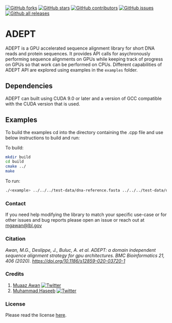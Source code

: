 [![GitHub forks](https://img.shields.io/github/forks/mgawan/adept_revamp.svg?style=social&label=Fork&maxAge=2592000)](https://GitHub.com/mgawan/adept_revamp/network/) [![GitHub stars](https://img.shields.io/github/stars/mgawan/adept_revamp.svg?style=social&label=Star&maxAge=2592000)](https://GitHub.com/mgawan/adept_revamp/stargazers/) [![GitHub contributors](https://img.shields.io/github/contributors/mgawan/adept_revamp.svg)](https://GitHub.com/mgawan/adept_revamp/graphs/contributors/) [![GitHub issues](https://img.shields.io/github/issues/mgawan/adept_revamp.svg)](https://GitHub.com/mgawan/adept_revamp/issues/) [![Github all releases](https://img.shields.io/github/downloads/mgawan/adept_revamp/total.svg)](https://GitHub.com/mgawan/adept_revamp/releases/)

# ADEPT
ADEPT is a GPU accelerated sequence alignment library for short DNA reads and protein sequences. It provides API calls for asychronously performing sequence alignments on GPUs while keeping track of progress on GPUs so that work can be performed on CPUs. Different capabilities of ADEPT API are explored using examples in the `examples` folder.

## Dependencies
ADEPT can built using CUDA 9.0 or later and a version of GCC compatible with the CUDA version that is used. 

## Examples
To build the examples cd into the directory containing the <example>.cpp file and use below instructions to build and run:

To build:
```bash
mkdir build
cd build
cmake ../
make
```
To run:
```bash
./<example> ../../../test-data/dna-reference.fasta ../../../test-data/dna-query.fasta ./results
```

### Contact
If you need help modifying the library to match your specific use-case or for other issues and bug reports please open an issue or reach out at mgawan@lbl.gov

### Citation
*Awan, M.G., Deslippe, J., Buluc, A. et al. ADEPT: a domain independent sequence alignment strategy for gpu architectures. BMC Bioinformatics 21, 406 (2020). https://doi.org/10.1186/s12859-020-03720-1*


### Credits
1. [Muaaz Awan](https://www.nersc.gov/about/nersc-staff/application-performance/muaaz-awan/) [![Twitter](https://flat.badgen.net/twitter/follow/MuaazGul?icon=twitter)](https://twitter.com/MuaazGul)     
2. [Muhammad Haseeb](https://sites.google.com/fiu.edu/muhammadhaseeb) [![Twitter](https://flat.badgen.net/twitter/follow/iHaseebM?icon=twitter)](https://twitter.com/iHaseebM)      

### License
Please read the license [here](./LICENSE).